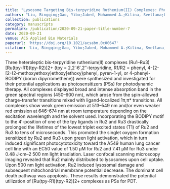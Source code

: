 ```yaml
---
title: "Lysosome Targeting Bis-terpyridine Ruthenium(II) Complexes: Photophysical Properties and In Vitro Photodynamic Therapy"
authors: "Liu, Bingqing;Gao, Yibo;Jabed, Mohammed A.;Kilina, Svetlana;Liu, Guoquan;Sun, Wenfang"
collection: publications
category: manuscripts
permalink: /publication/2020-09-21-paper-title-number-7 
date: 2020-09-21
venue: ACS Applied Bio Materials
paperurl: 'https://doi.org/10.1021/acsabm.0c00647' 
citation: 'Liu, Bingqing;Gao, Yibo;Jabed, Mohammed A.;Kilina, Svetlana;Liu, Guoquan;Sun, Wenfang Lysosome Targeting Bis-terpyridine Ruthenium(II) Complexes: Photophysical Properties and In Vitro Photodynamic Therapy. <i>ACS Applied Bio Materials</i> 2020, 3(9),6025-6038. DOI:10.1021/acsabm.0c00647.'
---
```


Three heteroleptic bis-terpyridine ruthenium(II) complexes (Ru1–Ru3) [Ru(tpy-R1)(tpy-R2)]2+ (tpy = 2,2′:6′,2″-terpyridine, R1/R2 = phenyl, 4-{2-[2-(2-methoxyethoxy)ethoxy]ethoxy}phenyl, pyren-1-yl, or 4-phenyl-BODIPY (boron dipyrromethene)) were synthesized and investigated for their potential applications as photosensitizers (PSs) for photodynamic therapy. All complexes displayed broad and intense absorption band in the green spectral regions (450–600 nm), which arose from the spin-allowed charge-transfer transitions mixed with ligand-localized 1π,π* transitions. All complexes show weak green emission at 513–549 nm and/or even weaker red emission at 646–674 nm at room temperature depending on the excitation wavelength and the solvent used. Incorporating the BODIPY motif to the 4′-position of one of the tpy ligands in Ru2 and Ru3 drastically prolonged the lifetimes of the lowest triplet excited states (T1) of Ru2 and Ru3 to tens of microseconds. This promoted the singlet oxygen formation sensitized by Ru2 and Ru3 upon green light activation, which in turn induced significant photocytotoxicity toward the A549 human lung cancer cell line with an EC50 value of 1.50 μM for Ru2 and 7.41 μM for Ru3 under 0.48 J·cm–2 500 nm light irradiation. Laser confocal scanning microscopy imaging revealed that Ru2 mainly distributed to lysosomes upon cell uptake. Upon 500 nm light activation, Ru2 induced lysosomal damage and subsequent mitochondrial membrane potential decrease. The dominant cell death pathway was apoptosis. These results demonstrated the potential utilization of [Ru(tpy-R1)(tpy-R2)]2+ complexes as PSs for PDT.
